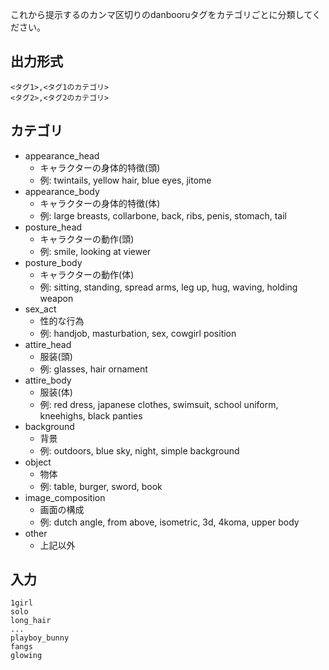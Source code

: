 これから提示するのカンマ区切りのdanbooruタグをカテゴリごとに分類してください。

## 出力形式
```csv
<タグ1>,<タグ1のカテゴリ>
<タグ2>,<タグ2のカテゴリ>
```

## カテゴリ
- appearance_head
  - キャラクターの身体的特徴(頭)
  - 例: twintails, yellow hair, blue eyes, jitome
- appearance_body
  - キャラクターの身体的特徴(体)
  - 例: large breasts, collarbone, back, ribs, penis, stomach, tail
- posture_head
  - キャラクターの動作(頭)
  - 例: smile, looking at viewer
- posture_body
  - キャラクターの動作(体)
  - 例: sitting, standing, spread arms, leg up, hug, waving, holding weapon
- sex_act
  - 性的な行為
  - 例: handjob, masturbation, sex, cowgirl position
- attire_head
  - 服装(頭)
  - 例: glasses, hair ornament
- attire_body
  - 服装(体)
  - 例: red dress, japanese clothes, swimsuit, school uniform, kneehighs, black panties
- background
  - 背景
  - 例: outdoors, blue sky, night, simple background
- object
  - 物体
  - 例: table, burger, sword, book
- image_composition
  - 画面の構成
  - 例: dutch angle, from above, isometric, 3d, 4koma, upper body
- other
  - 上記以外

## 入力
```
1girl
solo
long_hair
...
playboy_bunny
fangs
glowing
```
